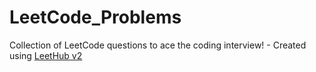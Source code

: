 # LeetCode_Problems
Collection of LeetCode questions to ace the coding interview! - Created using [LeetHub v2](https://github.com/arunbhardwaj/LeetHub-2.0)
